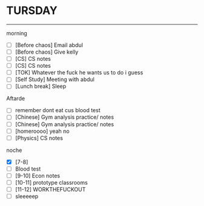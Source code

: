 # TURSDAY
---
morning
- [ ] [Before chaos] Email abdul
- [ ] [Before chaos] Give kelly
- [ ] [CS] CS notes
- [ ] [CS] CS notes
- [ ] [TOK] Whatever the fuck he wants us to do i guess
- [ ] [Self Study] Meeting with abdul
- [ ] [Lunch break] Sleep

Aftarde
- [ ] remember dont eat cus blood test
- [ ] [Chinese] Gym analysis practice/ notes
- [ ] [Chinese] Gym analysis practice/ notes
- [ ] [homeroooo] yeah no
- [ ] [Physics] CS notes

noche
- [x] [7-8]
- [ ] Blood test
- [ ] [9-10] Econ notes
- [ ] [10-11] prototype classrooms
- [ ] [11-12] WORKTHEFUCKOUT
- [ ] sleeeeep